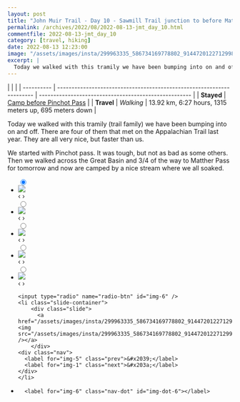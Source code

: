 ```yaml
---
layout: post
title: "John Muir Trail - Day 10 - Sawmill Trail junction to before Matther Pass"
permalink: /archives/2022/08/2022-08-13-jmt_day_10.html
commentfile: 2022-08-13-jmt_day_10
category: [travel, hiking]
date: 2022-08-13 12:23:00
image: "/assets/images/insta/299963335_586734169778802_9144720122712998670_n_18072848269308131.jpg"
excerpt: |
  Today we walked with this tramily we have been bumping into on and off.
---
```


|            |                                                                       |
| ---------- | --------------------------------------------------------------------- | ----------------------------------------------------- |
| **Stayed** | [Camp before Pinchot Pass](https://maps.app.goo.gl/VM6hq1L3T2AocjmUA) |
| **Travel** | _Walking_                                                             | 13.92 km, 6:27 hours, 1315 meters up, 695 meters down |

Today we walked with this tramily (trail family) we have been bumping into on and off. There are four of them that met on the Appalachian Trail last year. They are all very nice, but faster than us.

We started with Pinchot pass. It was tough, but not as bad as some others. Then we walked across the Great Basin and 3/4 of the way to Matther Pass for tomorrow and now are camped by a nice stream where we all soaked.

<ul class="slides">
    <input type="radio" name="radio-btn" id="img-1" checked="checked" />
    <li class="slide-container">
        <div class="slide">
          <a href="/assets/images/insta/300156129_849897413057737_882080328938244067_n_17946664691031698.jpg"><img src="/assets/images/insta/300156129_849897413057737_882080328938244067_n_17946664691031698.jpg" /></a>
        </div>
    <div class="nav">
      <label for="img-6" class="prev">&#x2039;</label>
      <label for="img-2" class="next">&#x203a;</label>
    </div>
    </li>
        <input type="radio" name="radio-btn" id="img-2"  />
    <li class="slide-container">
        <div class="slide">
          <a href="/assets/images/insta/299918431_558647739370695_2991003422331092657_n_17910146303518023.jpg"><img src="/assets/images/insta/299918431_558647739370695_2991003422331092657_n_17910146303518023.jpg" /></a>
        </div>
    <div class="nav">
      <label for="img-1" class="prev">&#x2039;</label>
      <label for="img-3" class="next">&#x203a;</label>
    </div>
    </li>
        <input type="radio" name="radio-btn" id="img-3"  />
    <li class="slide-container">
        <div class="slide">
          <a href="/assets/images/insta/299811382_412046870806912_1485905129342294224_n_18212871364081509.jpg"><img src="/assets/images/insta/299811382_412046870806912_1485905129342294224_n_18212871364081509.jpg" /></a>
        </div>
    <div class="nav">
      <label for="img-2" class="prev">&#x2039;</label>
      <label for="img-4" class="next">&#x203a;</label>
    </div>
    </li>
        <input type="radio" name="radio-btn" id="img-4"  />
    <li class="slide-container">
        <div class="slide">
          <a href="/assets/images/insta/300008488_410762834484888_3950350396767960850_n_17935358294217836.jpg"><img src="/assets/images/insta/300008488_410762834484888_3950350396767960850_n_17935358294217836.jpg" /></a>
        </div>
    <div class="nav">
      <label for="img-3" class="prev">&#x2039;</label>
      <label for="img-5" class="next">&#x203a;</label>
    </div>
    </li>
        <input type="radio" name="radio-btn" id="img-5"  />
    <li class="slide-container">
        <div class="slide">
          <a href="/assets/images/insta/300227997_1242154076326434_694894445520833484_n_17956567606952521.jpg"><img src="/assets/images/insta/300227997_1242154076326434_694894445520833484_n_17956567606952521.jpg" /></a>
        </div>
    <div class="nav">
      <label for="img-4" class="prev">&#x2039;</label>
      <label for="img-6" class="next">&#x203a;</label>
    </div>
    </li>
    
    <input type="radio" name="radio-btn" id="img-6" />
    <li class="slide-container">
        <div class="slide">
          <a href="/assets/images/insta/299963335_586734169778802_9144720122712998670_n_18072848269308131.jpg"><img src="/assets/images/insta/299963335_586734169778802_9144720122712998670_n_18072848269308131.jpg" /></a>
        </div>
    <div class="nav">
      <label for="img-5" class="prev">&#x2039;</label>
      <label for="img-1" class="next">&#x203a;</label>
    </div>
    </li>
			
<li class="nav-dots">
      <label for="img-1" class="nav-dot" id="img-dot-1"></label>
      <label for="img-2" class="nav-dot" id="img-dot-2"></label>
      <label for="img-3" class="nav-dot" id="img-dot-3"></label>
      <label for="img-4" class="nav-dot" id="img-dot-4"></label>
      <label for="img-5" class="nav-dot" id="img-dot-5"></label>

      <label for="img-6" class="nav-dot" id="img-dot-6"></label>

</li>
</ul>
